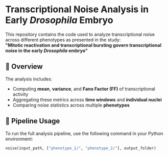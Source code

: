 # Transcriptional Noise Analysis in Early *Drosophila* Embryo

This repository contains the code used to analyze transcriptional noise across different phenotypes as presented in the study:  
**"Mitotic reactivation and transcriptional bursting govern transcriptional noise in the early *Drosophila* embryo"**

## 📌 Overview

The analysis includes:
- Computing **mean**, **variance**, and **Fano Factor (FF)** of transcriptional activity
- Aggregating these metrics across **time windows** and **individual nuclei**
- Comparing noise statistics across multiple **phenotypes**

## 🚀 Pipeline Usage

To run the full analysis pipeline, use the following command in your Python environment:

```python
noise(input_path, ["phenotype_1/", "phenotype_2/"], output_folder)
